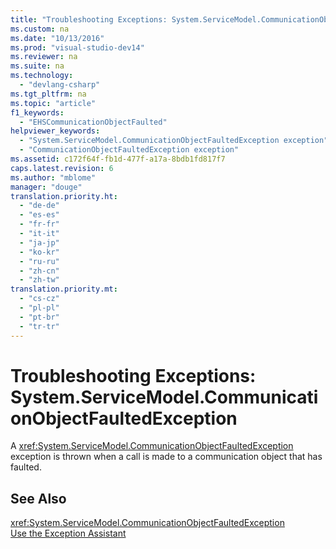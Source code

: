 ```yaml
---
title: "Troubleshooting Exceptions: System.ServiceModel.CommunicationObjectFaultedException"
ms.custom: na
ms.date: "10/13/2016"
ms.prod: "visual-studio-dev14"
ms.reviewer: na
ms.suite: na
ms.technology: 
  - "devlang-csharp"
ms.tgt_pltfrm: na
ms.topic: "article"
f1_keywords: 
  - "EHSCommunicationObjectFaulted"
helpviewer_keywords: 
  - "System.ServiceModel.CommunicationObjectFaultedException exception"
  - "CommunicationObjectFaultedException exception"
ms.assetid: c172f64f-fb1d-477f-a17a-8bdb1fd817f7
caps.latest.revision: 6
ms.author: "mblome"
manager: "douge"
translation.priority.ht: 
  - "de-de"
  - "es-es"
  - "fr-fr"
  - "it-it"
  - "ja-jp"
  - "ko-kr"
  - "ru-ru"
  - "zh-cn"
  - "zh-tw"
translation.priority.mt: 
  - "cs-cz"
  - "pl-pl"
  - "pt-br"
  - "tr-tr"
---
```

# Troubleshooting Exceptions: System.ServiceModel.CommunicationObjectFaultedException
A <xref:System.ServiceModel.CommunicationObjectFaultedException> exception is thrown when a call is made to a communication object that has faulted.  
  
## See Also  
 <xref:System.ServiceModel.CommunicationObjectFaultedException>   
 [Use the Exception Assistant](../Topic/How%20to:%20Use%20the%20Exception%20Assistant.md)